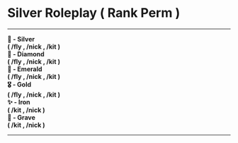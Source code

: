 # Silver Roleplay ( Rank Perm ) 

<strong>
  <hr>
🥇 -  Silver  <br>
(   /fly , /nick , /kit   ) <br>
🥈 -  Diamond  <br>
(   /fly , /nick , /kit   ) <br>
🥉 - Emerald <br>
(   /fly , /nick , /kit   ) <br>
🎖️ -  Gold <br>
(   /fly , /nick , /kit   ) <br>
✨ -  Iron <br>
(   /kit , /nick   ) <br>
🍃 -  Grave <br>
(   /kit , /nick   ) <br>
<hr>
</strong>
